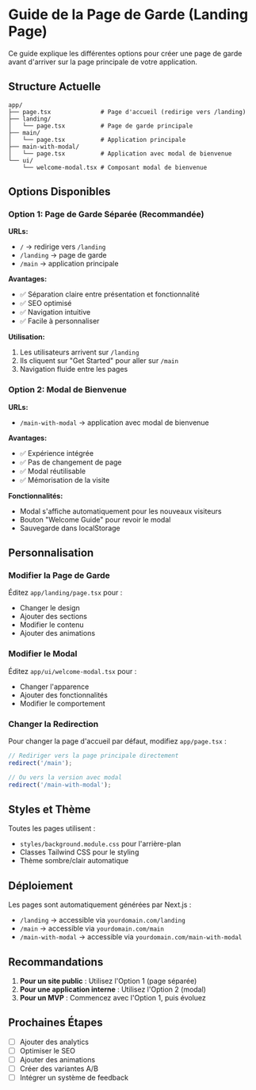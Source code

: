 # Guide de la Page de Garde (Landing Page)

Ce guide explique les différentes options pour créer une page de garde avant d'arriver sur la page principale de votre application.

## Structure Actuelle

```
app/
├── page.tsx              # Page d'accueil (redirige vers /landing)
├── landing/
│   └── page.tsx          # Page de garde principale
├── main/
│   └── page.tsx          # Application principale
├── main-with-modal/
│   └── page.tsx          # Application avec modal de bienvenue
└── ui/
    └── welcome-modal.tsx # Composant modal de bienvenue
```

## Options Disponibles

### Option 1: Page de Garde Séparée (Recommandée)

**URLs:**
- `/` → redirige vers `/landing`
- `/landing` → page de garde
- `/main` → application principale

**Avantages:**
- ✅ Séparation claire entre présentation et fonctionnalité
- ✅ SEO optimisé
- ✅ Navigation intuitive
- ✅ Facile à personnaliser

**Utilisation:**
1. Les utilisateurs arrivent sur `/landing`
2. Ils cliquent sur "Get Started" pour aller sur `/main`
3. Navigation fluide entre les pages

### Option 2: Modal de Bienvenue

**URLs:**
- `/main-with-modal` → application avec modal de bienvenue

**Avantages:**
- ✅ Expérience intégrée
- ✅ Pas de changement de page
- ✅ Modal réutilisable
- ✅ Mémorisation de la visite

**Fonctionnalités:**
- Modal s'affiche automatiquement pour les nouveaux visiteurs
- Bouton "Welcome Guide" pour revoir le modal
- Sauvegarde dans localStorage

## Personnalisation

### Modifier la Page de Garde

Éditez `app/landing/page.tsx` pour :
- Changer le design
- Ajouter des sections
- Modifier le contenu
- Ajouter des animations

### Modifier le Modal

Éditez `app/ui/welcome-modal.tsx` pour :
- Changer l'apparence
- Ajouter des fonctionnalités
- Modifier le comportement

### Changer la Redirection

Pour changer la page d'accueil par défaut, modifiez `app/page.tsx` :

```typescript
// Rediriger vers la page principale directement
redirect('/main');

// Ou vers la version avec modal
redirect('/main-with-modal');
```

## Styles et Thème

Toutes les pages utilisent :
- `styles/background.module.css` pour l'arrière-plan
- Classes Tailwind CSS pour le styling
- Thème sombre/clair automatique

## Déploiement

Les pages sont automatiquement générées par Next.js :
- `/landing` → accessible via `yourdomain.com/landing`
- `/main` → accessible via `yourdomain.com/main`
- `/main-with-modal` → accessible via `yourdomain.com/main-with-modal`

## Recommandations

1. **Pour un site public** : Utilisez l'Option 1 (page séparée)
2. **Pour une application interne** : Utilisez l'Option 2 (modal)
3. **Pour un MVP** : Commencez avec l'Option 1, puis évoluez

## Prochaines Étapes

- [ ] Ajouter des analytics
- [ ] Optimiser le SEO
- [ ] Ajouter des animations
- [ ] Créer des variantes A/B
- [ ] Intégrer un système de feedback 